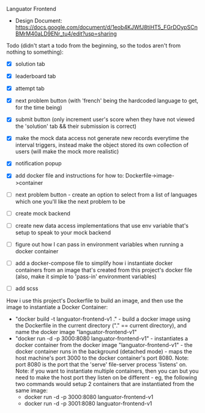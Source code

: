 Languator Frontend

- Design Document: https://docs.google.com/document/d/1eob4KJWfJ8tiHT5_FGrDOypSCnBMrM40aLD9ENr_tu4/edit?usp=sharing

Todo (didn't start a todo from the beginning, so the todos aren't from nothing to something):
- [x] solution tab
- [x] leaderboard tab
- [x] attempt tab
- [x] next problem button (with 'french' being the hardcoded language to get, for the time being)
- [x] submit button (only increment user's score when they have not viewed the 'solution' tab && their submission is correct)
- [x] make the mock data access not generate new records everytime the interval triggers, instead make the object stored its own collection of users (will make the mock more realistic)
- [x] notification popup
- [x] add docker file and instructions for how to: Dockerfile->image->container
- [ ] next problem button - create an option to select from a list of languages which one you'll like the next problem to be 
- [ ] create mock backend
- [ ] create new data access implementations that use env variable that's setup to speak to your mock backend
- [ ] figure out how I can pass in environment variables when running a docker container
- [ ] add a docker-compose file to simplify how i instantiate docker containers from an image that's created from this project's docker file (also, make it simple to 'pass-in' environment variables)
- [ ] add scss



How i use this project's Dockerfile to build an image, and then use the image to instantiate a Docker Container:
- "docker build -t languator-frontend-v1 ." - build a docker image using the Dockerfile in the current directory ("." == current directory), and name the docker image "languator-frontend-v1"
- "docker run -d -p 3000:8080 languator-frontend-v1" - instantiates a docker container from the docker image "languator-frontend-v1" - the docker container runs in the background (detached mode) - maps the host machine's port 3000 to the docker container's port 8080. Note: port 8080 is the port that the 'serve' file-server process 'listens' on. Note: if you want to instantiate multiple containers, then you can but you need to make the host port they listen on be different - eg, the following two commands would setup 2 containers that are instantiated from the same image:
    - docker run -d -p 3000:8080 languator-frontend-v1
    - docker run -d -p 3001:8080 languator-frontend-v1
